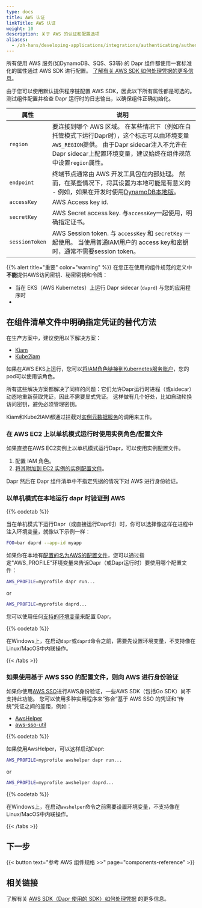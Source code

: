 ```yaml
---
type: docs
title: AWS 认证
linkTitle: AWS 认证
weight: 10
description: 关于 AWS 的认证和配置选项
aliases:
  - /zh-hans/developing-applications/integrations/authenticating/authenticating-aws/
---
```


所有使用 AWS 服务(如DynamoDB、SQS、S3等) 的 Dapr 组件都使用一套标准化的属性通过 AWS SDK 进行配置。 [了解有关 AWS SDK 如何处理凭据的更多信息](https://docs.aws.amazon.com/sdk-for-go/v1/developer-guide/configuring-sdk.html#specifying-credentials)。

由于您可以使用默认提供程序链配置 AWS SDK，因此以下所有属性都是可选的。 测试组件配置并检查 Dapr 运行时的日志输出，以确保组件正确初始化。

| 属性             | 说明                                                                                                                                                                |
| -------------- | ----------------------------------------------------------------------------------------------------------------------------------------------------------------- |
| `region`       | 要连接到哪个 AWS 区域。 在某些情况下（例如在自托管模式下运行Dapr时），这个标志可以由环境变量`AWS_REGION`提供。 由于Dapr sidecar注入不允许在Dapr sidecar上配置环境变量，建议始终在组件规范中设置`region`属性。                                |
| `endpoint`     | 终端节点通常由 AWS 开发工具包在内部处理。 然而，在某些情况下，将其设置为本地可能是有意义的 - 例如，如果在开发时使用[DynamoDB本地版](https://docs.aws.amazon.com/amazondynamodb/latest/developerguide/DynamoDBLocal.html)。 |
| `accessKey`    | AWS Access key id.                                                                                                                                                |
| `secretKey`    | AWS Secret access key. 与`accessKey`一起使用，明确指定证书。                                                                                                                   |
| `sessionToken` | AWS Session token. 与 `accessKey` 和 `secretKey` 一起使用。 当使用普通IAM用户的 access key和密钥时，通常不需要session token。                                                               |

{{% alert title="重要" color="warning" %}}
在您正在使用的组件规范的定义中**不能**提供AWS访问密钥、秘密密钥和令牌：

- 当在 EKS（AWS Kubernetes）上运行 Dapr sidecar (`daprd`) 与您的应用程序时
-

## 在组件清单文件中明确指定凭证的替代方法

在生产方案中，建议使用以下解决方案：

- [Kiam](https://github.com/uswitch/kiam)
- [Kube2iam](https://github.com/jtblin/kube2iam)

如果在AWS EKS上运行，您可以[将IAM角色链接到Kubernetes服务账户](https://docs.aws.amazon.com/eks/latest/userguide/create-service-account-iam-policy-and-role.html)，您的pod可以使用该角色。

所有这些解决方案都解决了同样的问题：它们允许Dapr运行时进程（或sidecar）动态地重新获取凭证，因此不需要显式凭证。 这样做有几个好处，比如自动轮换访问密钥，避免必须管理密钥。

Kiam和Kube2IAM都通过拦截对[实例元数据服务](https://docs.aws.amazon.com/AWSEC2/latest/UserGuide/configuring-instance-metadata-service.html)的调用来工作。

### 在 AWS EC2 上以单机模式运行时使用实例角色/配置文件

如果直接在AWS EC2实例上以单机模式运行Dapr，可以使用实例配置文件。

1. 配置 IAM 角色。
2. [将其附加到 EC2 实例的实例配置文件](https://docs.aws.amazon.com/IAM/latest/UserGuide/id_roles_use_switch-role-ec2_instance-profiles.html)。

Dapr 然后在 Dapr 组件清单中不指定凭据的情况下对 AWS 进行身份验证。

### 以单机模式在本地运行 dapr 时验证到 AWS



 <!-- linux -->

{{% codetab %}}

当在单机模式下运行Dapr（或直接运行Dapr时）时，你可以选择像这样在进程中注入环境变量，就像以下示例一样：

```bash
FOO=bar daprd --app-id myapp
```

如果你在本地有[配置的名为AWS的配置文件](https://docs.aws.amazon.com/cli/latest/userguide/cli-configure-files.html)，您可以通过指定"AWS_PROFILE"环境变量来告诉Dapr（或Dapr运行时）要使用哪个配置文件：

```bash
AWS_PROFILE=myprofile dapr run...
```

or

```bash
AWS_PROFILE=myprofile daprd...
```

您可以使用任何[支持的环境变量](https://docs.aws.amazon.com/cli/latest/userguide/cli-configure-envvars.html#envvars-list)来配置 Dapr。



 <!-- windows -->

{{% codetab %}}

在Windows上，在启动`dapr`或`daprd`命令之前，需要先设置环境变量，不支持像在Linux/MacOS中内联操作。



{{< /tabs >}}

### 如果使用基于 AWS SSO 的配置文件，则向 AWS 进行身份验证

如果你使用[AWS SSO](https://aws.amazon.com/single-sign-on/)进行AWS身份验证，一些AWS SDK（包括Go SDK）尚不支持此功能。 您可以使用多种实用程序来“弥合”基于 AWS SSO 的凭证和“传统”凭证之间的差距，例如：

- [AwsHelper](https://pypi.org/project/awshelper/)
- [aws-sso-util](https://github.com/benkehoe/aws-sso-util)



 <!-- linux -->

{{% codetab %}}

如果使用AwsHelper，可以这样启动Dapr:

```bash
AWS_PROFILE=myprofile awshelper dapr run...
```

or

```bash
AWS_PROFILE=myprofile awshelper daprd...
```



 <!-- windows -->

{{% codetab %}}

在Windows上，在启动`awshelper`命令之前需要设置环境变量，不支持像在Linux/MacOS中内联操作。



{{< /tabs >}}

## 下一步

{{< button text="参考 AWS 组件规格 >>" page="components-reference" >}}

## 相关链接

了解有关 [AWS SDK（Dapr 使用的 SDK）如何处理凭据](https://docs.aws.amazon.com/sdk-for-go/v1/developer-guide/configuring-sdk.html#specifying-credentials) 的更多信息。
